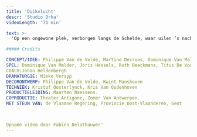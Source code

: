 ```yaml
---
title: 'Duikvlucht'
descr: 'Studio Orka'
videoLength: '71 min'

text: >-
  'Op een ongewone plek, verborgen langs de Schelde, waar uilen ’s nachts de wacht houden, ver weg van drukte en gewoel, staat iets te gebeuren. Vier mensen ontmoeten elkaar en delen er lief en leed, geheimen oh zo zwaar ... Wat als een geheim zo zwaar weegt dat je het alleen niet kunt dragen? Hoeveel weegt dat eigenlijk, een geheim? Kan je het per post versturen? En wil je zoiets wel in je brievenbus?

##### Credits

CONCEPT/IDEE: Philippe Van de Velde, Martine Decroos, Dominique Van Malder, Joris Hessels, Ruth Beeckmans, Titus De Voogdt, Thomas Devos  
SPEL: Dominique Van Malder, Joris Hessels, Ruth Beeckmans, Titus De Voogdt/Nico Sturm.  
COACH:Johan Heldenbergh  
DRAMATURGIE: Mieke Versyp  
DECORONTWERP: Philippe Van de Velde, Kwint Manshoven  
TECHNIEK: Kristof Oosterlynck, Kris Van Oudenhoven  
PRODUCTIELEIDING: Maarten Naessens.  
COPRODUCTIE: Theater Antigone, Zomer Van Antwerpen.  
MET STEUN VAN: de Vlaamse Regering, Provincie Oost-Vlaanderen, Gent

‍

Opname video door Fabien Delathauwer'
---
```

